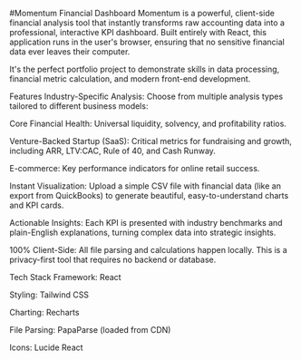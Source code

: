 #Momentum Financial Dashboard
Momentum is a powerful, client-side financial analysis tool that instantly transforms raw accounting data into a professional, interactive KPI dashboard. Built entirely with React, this application runs in the user's browser, ensuring that no sensitive financial data ever leaves their computer.

It's the perfect portfolio project to demonstrate skills in data processing, financial metric calculation, and modern front-end development.

Features
Industry-Specific Analysis: Choose from multiple analysis types tailored to different business models:

Core Financial Health: Universal liquidity, solvency, and profitability ratios.

Venture-Backed Startup (SaaS): Critical metrics for fundraising and growth, including ARR, LTV:CAC, Rule of 40, and Cash Runway.

E-commerce: Key performance indicators for online retail success.

Instant Visualization: Upload a simple CSV file with financial data (like an export from QuickBooks) to generate beautiful, easy-to-understand charts and KPI cards.

Actionable Insights: Each KPI is presented with industry benchmarks and plain-English explanations, turning complex data into strategic insights.

100% Client-Side: All file parsing and calculations happen locally. This is a privacy-first tool that requires no backend or database.

Tech Stack
Framework: React

Styling: Tailwind CSS

Charting: Recharts

File Parsing: PapaParse (loaded from CDN)

Icons: Lucide React
